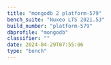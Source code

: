 ```yaml
---
title: "mongodb 2 platform-579"
bench_suite: "Nuxeo LTS 2021.53"
build_number: "platform-579"
dbprofile: "mongodb"
classifier: ""
date: 2024-04-29T07:55:06
type: "bench"
---
```

